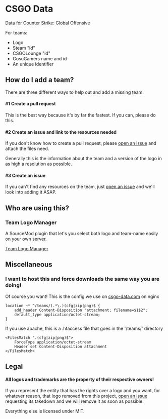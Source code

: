 # CSGO Data
Data for Counter Strike: Global Offensive

For teams:
 * Logo
 * Steam "id"
 * CSGOLounge "id"
 * GosuGamers name and id
 * An unique identifier



## How do I add a team?

There are three different ways to help out and add a missing team.

#### #1 Create a pull request
This is the best way because it's by far the fastest. If you can, please do this.

#### #2 Create an issue and link to the resources needed
If you don't know how to create a pull request, please [open an
issue](https://github.com/kokarn/csgo-teams/issues/new) and attach the files need.

Generally this is the information about the team and a version of the logo in as high a resolution as possible.

#### #3 Create an issue
If you can't find any resources on the team, just [open an
issue](https://github.com/kokarn/csgo-teams/issues/new) and we'll look into adding it ASAP.


## Who are using this?

### Team Logo Manager
A SourceMod plugin that let's you select both logo and team-name easily on your own server.

[Team Logo Manager](https://forums.alliedmods.net/showthread.php?t=258206)


## Miscellaneous
### I want to host this and force downloads the same way you are doing!
Of course you want! This is the config we use on [csgo-data.com](http://csgo-data.com) on nginx


```
location ~* ^/teams/(.*\.)(cfg|zip|png)$ {
    add_header Content-Disposition "attachment; filename=$1$2";
    default_type application/octet-stream;
}
```
If you use apache, this is a .htaccess file that goes in the '/teams/' directory

```
<FilesMatch ".(cfg|zip|png)$">
    ForceType application/octet-stream
    Header set Content-Disposition attachment
</FilesMatch>
```
## Legal

#### __All logos and trademarks are the property of their respective owners!__

If you represent the entity that has the rights over a logo and you want,
for whatever reason, that logo removed from this project, [open an
issue](https://github.com/kokarn/csgo-teams/issues/new) requesting its
takedown and we will remove it as soon as possible.

Everything else is licensed under MIT.